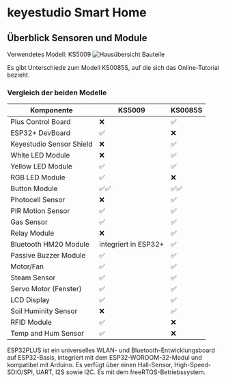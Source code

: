 # keyestudio Smart Home

## Überblick Sensoren und Module
Verwendetes Modell: KS5009
![Hausübersicht Bauteile](img/Hausübersicht_Bauteile.jpg)

Es gibt Unterschiede zum Modell KS0085S, auf die sich das Online-Tutorial bezieht.

### Vergleich der beiden Modelle

| Komponente          | KS5009 | KS0085S |
|---------------------|--------|---------|
|Plus Control Board      |❌|✅|
|ESP32+ DevBoard         |✅|❌|
|Keyestudio Sensor Shield|❌|✅|
|White LED Module        |❌|✅|
|Yellow LED Module       |✅|✅|
|RGB LED Module          |✅|❌|
|Button Module           |✅✅|✅✅|
|Photocell Sensor        |❌|✅|
|PIR Motion Sensor       |✅|✅|
|Gas Sensor              |✅|✅|
|Relay Module            |❌|✅|
|Bluetooth HM20 Module   |integriert in ESP32+|✅|
|Passive Buzzer Module   |✅|✅|
|Motor/Fan               |✅|✅|
|Steam Sensor            |✅|✅|
|Servo Motor (Fenster)   |✅|✅|
|LCD Display             |✅|✅|
|Soil Huminity Sensor    |❌|✅|
|RFID Module             |✅|❌|
|Temp and Hum Sensor     |✅|❌|

ESP32PLUS ist ein universelles WLAN- und Bluetooth-Entwicklungsboard auf ESP32-Basis, integriert mit dem ESP32-WOROOM-32-Modul und kompatibel mit Arduino. Es verfügt über einen Hall-Sensor, High-Speed-SDIO/SPI, UART, I2S sowie I2C. Es mit dem freeRTOS-Betriebssystem.


